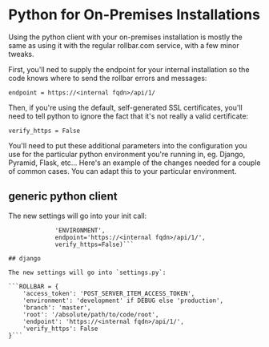 # Python for On-Premises Installations

Using the python client with your on-premises installation is mostly the
same as using it with the regular rollbar.com service, with a few minor
tweaks.

First, you'll ned to supply the endpoint for your internal installation
so the code knows where to send the rollbar errors and messages:

`endpoint = https://<internal fqdn>/api/1/`

Then, if you're using the default, self-generated SSL certificates,
you'll need to tell python to ignore the fact that it's not really a
valid certificate:

`verify_https = False`

You'll need to put these additional parameters into the configuration
you use for the particular python environment you're running in,
eg. Django, Pyramid, Flask, etc...  Here's an example of the changes
needed for a couple of common cases.  You can adapt this to your
particular environment.

## generic python client

The new settings will go into your init call:

```rollbar.init('POST_SERVER_ITEM_ACCESS_TOKEN',
             'ENVIRONMENT',
             endpoint='https://<internal fqdn>/api/1/',
             verify_https=False)```

## django

The new settings will go into `settings.py`:

```ROLLBAR = {
    'access_token': 'POST_SERVER_ITEM_ACCESS_TOKEN',
    'environment': 'development' if DEBUG else 'production',
    'branch': 'master',
    'root': '/absolute/path/to/code/root',
    'endpoint': 'https://<internal fqdn>/api/1/',
    'verify_https': False
}```
